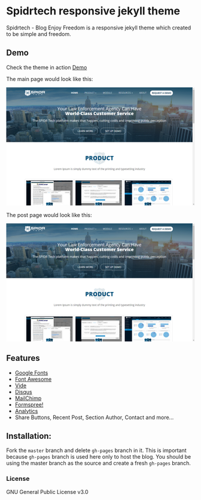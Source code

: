 # Spidrtech responsive jekyll theme

Spidrtech - Blog Enjoy Freedom is a responsive jekyll theme which created to be simple and freedom.

## Demo

Check the theme in action [Demo](https://hih7.com)

The main page would look like this:

![Main page preview](https://github.com/Hih7/spider.com.github.io/blob/master/assets/images/screenshot.png?raw=true)

The post page would look like this:

![Post page preview](https://github.com/Hih7/spider.com.github.io/blob/master/assets/images/screenshot.png?raw=true)

## Features

- [Google Fonts](https://fonts.google.com/)
- [Font Awesome](http://fontawesome.io/)
- [Vide](http://vodkabears.github.io/vide/)
- [Disqus](https://disqus.com/)
- [MailChimp](https://mailchimp.com/)
- [Formspree!](https://formspree.io/)
- [Analytics](https://analytics.google.com/analytics/web/)
- Share Buttons, Recent Post, Section Author, Contact and more...

## Installation:

Fork the ``master`` branch and delete ``gh-pages`` branch in it. This is important because ``gh-pages`` branch is used here only to host the blog. You should be using the master branch as the source and create a fresh ``gh-pages`` branch.

### License

GNU General Public License v3.0
